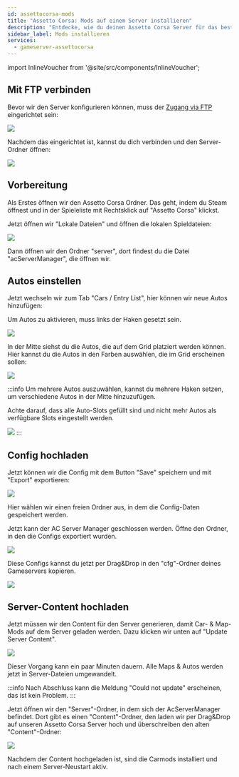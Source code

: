 ```yaml
---
id: assettocorsa-mods
title: "Assetto Corsa: Mods auf einem Server installieren"
description: "Entdecke, wie du deinen Assetto Corsa Server für das beste Spielerlebnis einrichtest und anpasst → Jetzt mehr erfahren"
sidebar_label: Mods installieren
services:
  - gameserver-assettocorsa
---
```


import InlineVoucher from '@site/src/components/InlineVoucher';

<InlineVoucher />

## Mit FTP verbinden

Bevor wir den Server konfigurieren können, muss der [Zugang via FTP](gameserver-ftpaccess.md) eingerichtet sein:

![](https://screensaver01.zap-hosting.com/index.php/s/gcojCfR2L8Mt5gg/preview)

Nachdem das eingerichtet ist, kannst du dich verbinden und den Server-Ordner öffnen:

![](https://screensaver01.zap-hosting.com/index.php/s/eSDXfR8HS6eDC6g/preview)


## Vorbereitung

Als Erstes öffnen wir den Assetto Corsa Ordner. Das geht, indem du Steam öffnest und in der Spieleliste mit Rechtsklick auf "Assetto Corsa" klickst.

Jetzt öffnen wir "Lokale Dateien" und öffnen die lokalen Spieldateien:

![](https://screensaver01.zap-hosting.com/index.php/s/A8PqgJEGHnc72Xe/preview)

Dann öffnen wir den Ordner "server", dort findest du die Datei "acServerManager", die öffnen wir.



## Autos einstellen

Jetzt wechseln wir zum Tab "Cars / Entry List", hier können wir neue Autos hinzufügen:


Um Autos zu aktivieren, muss links der Haken gesetzt sein.

![](https://screensaver01.zap-hosting.com/index.php/s/3M7QKxcEEBEEKfw/preview)

In der Mitte siehst du die Autos, die auf dem Grid platziert werden können. Hier kannst du die Autos in den Farben auswählen, die im Grid erscheinen sollen:

![](https://screensaver01.zap-hosting.com/index.php/s/7WbYdxJk8TJEDc3/preview)

:::info
Um mehrere Autos auszuwählen, kannst du mehrere Haken setzen, um verschiedene Autos in der Mitte hinzuzufügen.

Achte darauf, dass alle Auto-Slots gefüllt sind und nicht mehr Autos als verfügbare Slots eingestellt werden.

![](https://screensaver01.zap-hosting.com/index.php/s/ogiaNKsGJZjWK2p/preview)
:::


## Config hochladen

Jetzt können wir die Config mit dem Button "Save" speichern und mit "Export" exportieren:

![](https://screensaver01.zap-hosting.com/index.php/s/DcJLfNGYtpmRjSz/preview)

Hier wählen wir einen freien Ordner aus, in dem die Config-Daten gespeichert werden.

Jetzt kann der AC Server Manager geschlossen werden. Öffne den Ordner, in den die Configs exportiert wurden.

![](https://screensaver01.zap-hosting.com/index.php/s/cRYG4yspGbzpnHH/preview)

Diese Configs kannst du jetzt per Drag&Drop in den "cfg"-Ordner deines Gameservers kopieren.

![](https://screensaver01.zap-hosting.com/index.php/s/56pgFoDj9KQyBX2/preview)



## Server-Content hochladen

Jetzt müssen wir den Content für den Server generieren, damit Car- & Map-Mods auf dem Server geladen werden. Dazu klicken wir unten auf "Update Server Content".

![](https://screensaver01.zap-hosting.com/index.php/s/dRg5xoxcrNcCK9r/preview)

Dieser Vorgang kann ein paar Minuten dauern. Alle Maps & Autos werden jetzt in Server-Dateien umgewandelt.

:::info
Nach Abschluss kann die Meldung "Could not update" erscheinen, das ist kein Problem.
:::

Jetzt öffnen wir den "Server"-Ordner, in dem sich der AcServerManager befindet. Dort gibt es einen "Content"-Ordner, den laden wir per Drag&Drop auf unseren Assetto Corsa Server hoch und überschreiben den alten "Content"-Ordner:

![](https://screensaver01.zap-hosting.com/index.php/s/dfDYjZjADkpfdDc/preview)

Nachdem der Content hochgeladen ist, sind die Carmods installiert und nach einem Server-Neustart aktiv.

<InlineVoucher />